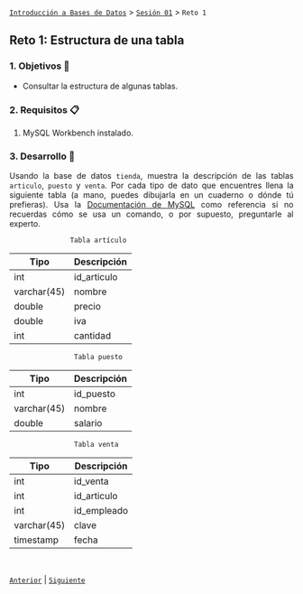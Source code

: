 [`Introducción a Bases de Datos`](../../README.md) > [`Sesión 01`](../Readme.md) > `Reto 1`
	
## Reto 1: Estructura de una tabla

<div style="text-align: justify;">

### 1. Objetivos :dart:

- Consultar la estructura de algunas tablas.

### 2. Requisitos :clipboard:

1. MySQL Workbench instalado.

### 3. Desarrollo :rocket:

Usando la base de datos `tienda`, muestra la descripción de las tablas `articulo`, `puesto` y `venta`. Por cada tipo de dato que encuentres llena la siguiente tabla (a mano, puedes dibujarla en un cuaderno o dónde tú prefieras). Usa la [Documentación de MySQL](https://dev.mysql.com/doc/refman/8.0/en/data-types.html) como referencia si no recuerdas cómo se usa un comando, o por supuesto, preguntarle al experto.

	
	
                   Tabla artículo
	
| Tipo   | Descripción |
|---|---|
| int  | id_articulo  |
| varchar(45)  | nombre  |
| double | precio |
| double | iva  |
| int  | cantidad |

	
	
	
	
	
	
                    Tabla puesto
	
| Tipo   | Descripción |
|---|---|
| int  |  id_puesto |
| varchar(45)  | nombre  |
| double | salario |
	
	
	
	
	
	
                    Tabla venta
	
| Tipo   | Descripción |
|---|---|
| int  | id_venta |
| int  | id_articulo |
| int  | id_empleado |
| varchar(45)  | clave |
| timestamp  | fecha |


	
	
	
	
	
<br/>

[`Anterior`](../Ejemplo-02/Readme.md) | [`Siguiente`](../Readme.md)

</div>
